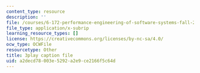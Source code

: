 ```yaml
---
content_type: resource
description: ''
file: /courses/6-172-performance-engineering-of-software-systems-fall-2018/a2decd78003e5292a2e9ce2166f5c64d_IT_4fw6gfJw.vtt
file_type: application/x-subrip
learning_resource_types: []
license: https://creativecommons.org/licenses/by-nc-sa/4.0/
ocw_type: OCWFile
resourcetype: Other
title: 3play caption file
uid: a2decd78-003e-5292-a2e9-ce2166f5c64d
---
```

